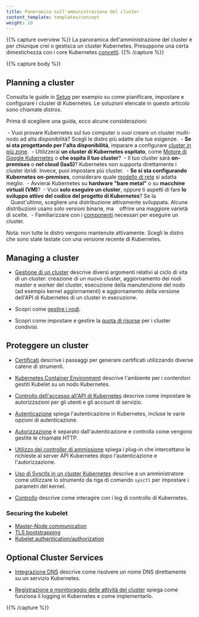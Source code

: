 ```yaml
---
title: Panoramica sull'amministrazione del cluster
content_template: templates/concept
weight: 10
---
```


{{% capture overview %}}
La panoramica dell'amministrazione del cluster è per chiunque crei o gestisca un cluster Kubernetes.
Presuppone una certa dimestichezza con i core Kubernetes [concetti](/docs/concepts/).
{{% /capture %}}

{{% capture body %}}
## Planning a cluster

Consulta le guide in [Setup](/docs/setup) per esempio su come pianificare, 
impostare e configurare i cluster di Kubernetes. Le soluzioni elencate in questo articolo sono chiamate *distros*.

Prima di scegliere una guida, ecco alcune considerazioni:

 - Vuoi provare Kubernetes sul tuo computer o vuoi creare un cluster multi-nodo ad alta disponibilità? Scegli le distro più adatte alle tue esigenze.
 - **Se si sta progettando per l'alta disponibilità**, imparare a configurare [cluster in più zone](/docs/concepts/cluster-administration/federation/).
 - Utilizzerai **un cluster di Kubernetes ospitato**, come [Motore di Google Kubernetes](https://cloud.google.com/kubernetes-engine/) o **che ospita il tuo cluster**?
 - Il tuo cluster sarà **on-premises** o **nel cloud (IaaS)**? Kubernetes non supporta direttamente i cluster ibridi. Invece, puoi impostare più cluster.
 - **Se si sta configurando Kubernetes on-premises**, considerare quale [modello di rete](/docs/concepts/cluster-administration/networking/) si adatta meglio.
 - Avvierai Kubernetes su **hardware "bare metal"** o su **macchine virtuali (VM)**?
 - Vuoi **solo eseguire un cluster**, oppure ti aspetti di fare **lo sviluppo attivo del codice del progetto di Kubernetes**? Se la
   Quest'ultimo, scegliere una distribuzione attivamente sviluppata. Alcune distribuzioni usano solo versioni binarie, ma
   offrire una maggiore varietà di scelte.
 - Familiarizzare con i [componenti](/docs/admin/cluster-components/) necessari per eseguire un cluster.

Nota: non tutte le distro vengono mantenute attivamente. Scegli le distro che sono state testate con una versione recente di Kubernetes.

## Managing a cluster

* [Gestione di un cluster](/docs/tasks/administration-cluster/cluster-management/) descrive diversi argomenti relativi al ciclo di vita di un cluster: creazione di un nuovo cluster, aggiornamento dei nodi master e worker del cluster, esecuzione della manutenzione del nodo (ad esempio kernel aggiornamenti) e aggiornamento della versione dell'API di Kubernetes di un cluster in esecuzione.

* Scopri come [gestire i nodi](/docs/concepts/nodi/node/).

* Scopri come impostare e gestire la [quota di risorse](/docs/concepts/policy/resource-quote/) per i cluster condivisi.

## Proteggere un cluster

* [Certificati](/docs/concepts/cluster-administration/certificates/) descrive i passaggi per generare certificati utilizzando diverse catene di strumenti.

* [Kubernetes Container Environment](/docs/concepts/containers/container-environment-variables/) descrive l'ambiente per i contenitori gestiti Kubelet su un nodo Kubernetes.

* [Controllo dell'accesso all'API di Kubernetes](/docs/reference/access-authn-authz/controlling-access/) descrive come impostare le autorizzazioni per gli utenti e gli account di servizio.

* [Autenticazione](/docs/reference/access-authn-authz/authentication/) spiega l'autenticazione in Kubernetes, incluse le varie opzioni di autenticazione.

* [Autorizzazione](/docs/reference/access-authn-authz/authorization/) è separato dall'autenticazione e controlla come vengono gestite le chiamate HTTP.

* [Utilizzo dei controller di ammissione](/docs/reference/access-authn-authz/admission-controller/) spiega i plug-in che intercettano le richieste al server API Kubernetes dopo l'autenticazione e l'autorizzazione.

* [Uso di Sysctls in un cluster Kubernetes](/docs/concepts/cluster-administration/sysctl-cluster/) descrive a un amministratore come utilizzare lo strumento da riga di comando `sysctl` per impostare i parametri del kernel.

* [Controllo](/docs/tasks/debug-application-cluster/audit/) descrive come interagire con i log di controllo di Kubernetes.


### Securing the kubelet
  * [Master-Node communication](/docs/concepts/architecture/master-node-communication/)
  * [TLS bootstrapping](/docs/reference/command-line-tools-reference/kubelet-tls-bootstrapping/)
  * [Kubelet authentication/authorization](/docs/admin/kubelet-authentication-authorization/)

## Optional Cluster Services

* [Integrazione DNS](/docs/concepts/services-networking/dns-pod-service/) descrive come risolvere un nome DNS direttamente su un servizio Kubernetes.

* [Registrazione e monitoraggio delle attività del cluster](/docs/concepts/cluster-administration/logging/) spiega come funziona il logging in Kubernetes e come implementarlo.

{{% /capture %}}


